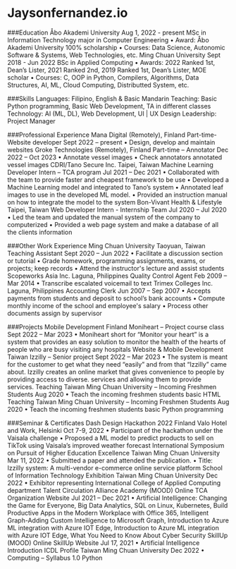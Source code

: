 # Jaysonfernandez.io
###Education
Åbo Akademi University Aug 1, 2022 - present
MSc in Information Technology major in Computer Engineering
• Award: Åbo Akademi University 100% scholarship
• Courses: Data Science, Autonomic Software & Systems, Web Technologies, etc.
Ming Chuan University Sept 2018 - Jun 2022
BSc in Applied Computing
• Awards: 2022 Ranked 1st, Dean’s Lister, 2021 Ranked 2nd, 2019 Ranked 1st, Dean’s Lister, MOE scholar
• Courses: C, OOP in Python, Compilers, Algorithms, Data Structures, AI, ML, Cloud Computing, Distributted System, etc.

###Skills
Languages: Filipino, English & Basic Mandarin
Teaching: Basic Python programming, Basic Web Development, TA in different classes
Technology: AI (ML, DL), Web Development, UI | UX Design 
Leadership: Project Manager

###Professional Experience
Mana Digital (Remotely), Finland
Part-time- Website developer Sept 2022 – present
• Design, develop and maintain websites
Groke Technologies (Remotely), Finland
Part-time – Annotator Dec 2022 – Oct 2023
• Annotate vessel images
• Check annotators annotated vessel images
CDRI/Tano Secure Inc. Taipei, Taiwan
Machine Learning Developer Intern – TCA program Jul 2021 – Dec 2021
• Collaborated with the team to provide faster and cheapest framework to be use
• Developed a Machine Learning model and integrated to Tano’s system
• Annotated leaf images to use in the developed ML model.
• Provided an instruction manual on how to integrate the model to the system
Bon-Vivant Health & Lifestyle Taipei, Taiwan
Web Developer Intern - Internship Team Jul 2020 – Jul 2020
• Led the team and updated the manual system of the company to computerized
• Provided a web page system and make a database of all the clients information

###Other Work Experience
Ming Chuan University Taoyuan, Taiwan
Teaching Assistant Sept 2020 – Jun 2022
• Facilitate a discussion section or tutorial
• Grade homework, programming assignments, exams, or projects; keep records
• Attend the instructor's lecture and assist students
Scopeworks Asia Inc. Laguna, Philippines
Quality Control Agent Feb 2009 – Mar 2014
• Transcribe escalated voicemail to text
Trimex Colleges Inc. Laguna, Philippines
Accounting Clerk Jun 2007 – Sep 2007
• Accepts payments from students and deposit to school’s bank accounts
• Compute monthly income of the school and employee's salary
• Process other documents assign by supervisor

###Projects
Mobile Development Finland
Moniheart – Project course class Sept 2022 – Mar 2023
• Moniheart short for “Monitor your heart” is a system that provides an easy solution to monitor the health
of the hearts of people who are busy visiting any hospitals
Website & Mobile Development Taiwan
Izzilly – Senior project Sept 2022 – Mar 2023
• The system is meant for the customer to get what they need “easily” and from that “Izzilly” came about.
Izzilly creates an online market that gives convenience to people by providing access to diverse.
services and allowing them to provide services.
Teaching Taiwan
Ming Chuan University – Incoming Freshmen Students Aug 2020
• Teach the incoming freshmen students basic HTML
Teaching Taiwan
Ming Chuan University – Incoming Freshmen Students Aug 2020
• Teach the incoming freshmen students basic Python programming

###Seminar & Certificates
Dash Design Hackathon 2022 Finland
Valo Hotel and Work, Helsinki Oct 7-9, 2022
• Participant of the hackathon under the Vaisala challenge
• Proposed a ML model to predict products to sell on TikTok using Vaisala’s improved weather forecast
International Symposium on Pursuit of Higher Education Excellence Taiwan
Ming Chuan University Mar 11, 2022
• Submitted a paper and attended the publication.
• Title: Izzilly system: A multi-vendor e-commerce online service platform
School of Information Technology Exhibition Taiwan
Ming Chuan University Dec 2022
• Exhibitor representing International College of Applied Computing department
Talent Circulation Alliance Academy (MOOD) Online
TCA Organization Website Jul 2021 – Dec 2021
• Artificial Intelligence: Changing the Game for Everyone, Big Data Analytics, SQL on Linux, Kubernetes,
Build Productive Apps in the Modern Workplace with Office 365, Intelligent Graph-Adding Custom
Intelligence to Microsoft Graph, Introduction to Azure ML integration with Azure IOT Edge, Introduction
to Azure ML integration with Azure IOT Edge, What You Need to Know About Cyber Security
SkillUp (MOOD) Online
SkillUp Website Jul 17, 2021
• Artificial Intelligence Introduction
ICDL Profile Taiwan
Ming Chuan University Dec 2022
• Computing – Syllabus 1.0 Python

